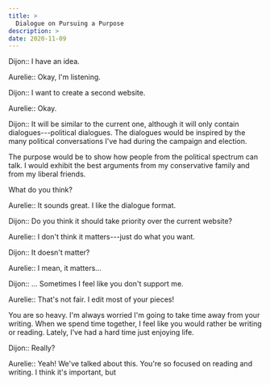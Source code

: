 ```yaml
---
title: >
  Dialogue on Pursuing a Purpose
description: >
date: 2020-11-09
---
```


Dijon:: I have an idea.

Aurelie:: Okay, I'm listening.

Dijon:: I want to create a second website.

Aurelie:: Okay.

Dijon:: It will be similar to the current one, although it will only contain dialogues---political dialogues. The dialogues would be inspired by the many political conversations I've had during the campaign and election.

The purpose would be to show how people from the political spectrum can talk. I would exhibit the best arguments from my conservative family and from my liberal friends.

What do you think?

Aurelie:: It sounds great. I like the dialogue format.

Dijon:: Do you think it should take priority over the current website?

Aurelie:: I don't think it matters---just do what you want.

Dijon:: It doesn't matter?

Aurelie:: I mean, it matters...

Dijon:: ... Sometimes I feel like you don't support me.

Aurelie:: That's not fair. I edit most of your pieces!

You are so heavy. I'm always worried I'm going to take time away from your writing. When we spend time together, I feel like you would rather be writing or reading. Lately, I've had a hard time just enjoying life.

Dijon:: Really?

Aurelie:: Yeah! We've talked about this. You're so focused on reading and writing. I think it's important, but
